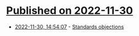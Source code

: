 # [Published on 2022-11-30](index.md)

* [2022-11-30, 14:54:07](https://news.ycombinator.com/item?id=33801553) - [Standards objections](https://www.assemblyscript.org/standards-objections.html)
